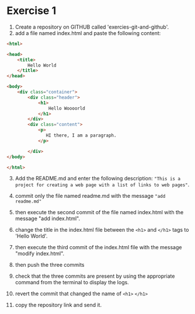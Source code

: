 # Exercise 1

1. Create a repository on GITHUB called 'exercies-git-and-github'.
2. add a file named index.html and paste the following content: 
```html
<html>

<head>
    <title>
        Hello World
    </title>
</head>

<body>
    <div class="container">
        <div class="header">
            <h1>
                Hello Woooorld
            </h1>
        </div>
        <div class="content">
            <p>
               HI there, I am a paragraph.
            </p>

        </div>
</body>

</html>

```

3. Add the README.md and enter the following description: `"This is a project for creating a web page with a list of links to web pages"`.

4. commit only the file named readme.md with the message `"add readme.md"`
5. then execute the second commit of the file named index.html with the message "add index.html".
6. change the title in the index.html file between the `<h1>` and `</h1>` tags to 'Hello World'.
7. then execute the third commit of the index.html file with the message "modify index.html".
8. then push the three commits 

9. check that the three commits are present by using the appropriate command from the terminal to display the logs.
11. revert the commit that changed the name of `<h1>` `</h1>`
10. copy the repository link and send it.